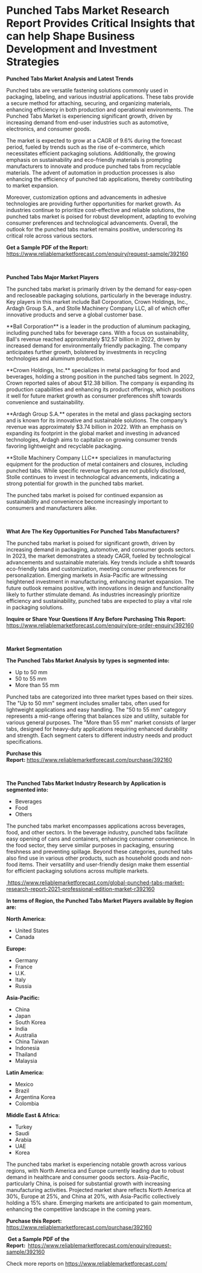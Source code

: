 <p><h1>Punched Tabs Market Research Report Provides Critical Insights that can help Shape Business Development and Investment Strategies</h1></p><p><strong>Punched Tabs Market Analysis and Latest Trends</strong></p>
<p><p>Punched tabs are versatile fastening solutions commonly used in packaging, labeling, and various industrial applications. These tabs provide a secure method for attaching, securing, and organizing materials, enhancing efficiency in both production and operational environments. The Punched Tabs Market is experiencing significant growth, driven by increasing demand from end-user industries such as automotive, electronics, and consumer goods.</p><p>The market is expected to grow at a CAGR of 9.6% during the forecast period, fueled by trends such as the rise of e-commerce, which necessitates efficient packaging solutions. Additionally, the growing emphasis on sustainability and eco-friendly materials is prompting manufacturers to innovate and produce punched tabs from recyclable materials. The advent of automation in production processes is also enhancing the efficiency of punched tab applications, thereby contributing to market expansion.</p><p>Moreover, customization options and advancements in adhesive technologies are providing further opportunities for market growth. As industries continue to prioritize cost-effective and reliable solutions, the punched tabs market is poised for robust development, adapting to evolving consumer preferences and technological advancements. Overall, the outlook for the punched tabs market remains positive, underscoring its critical role across various sectors.</p></p>
<p><strong>Get a Sample PDF of the Report:&nbsp;</strong> <a href="https://www.reliablemarketforecast.com/enquiry/request-sample/392160?utm_campaign=1840&utm_medium=2&utm_source=Github&utm_content=ia&utm_term=17012025&utm_id=punched-tabs">https://www.reliablemarketforecast.com/enquiry/request-sample/392160</a></p>
<p>&nbsp;</p>
<p><strong>Punched Tabs Major Market Players</strong></p>
<p><p>The punched tabs market is primarily driven by the demand for easy-open and recloseable packaging solutions, particularly in the beverage industry. Key players in this market include Ball Corporation, Crown Holdings, Inc., Ardagh Group S.A., and Stolle Machinery Company LLC, all of which offer innovative products and serve a global customer base.</p><p>**Ball Corporation** is a leader in the production of aluminum packaging, including punched tabs for beverage cans. With a focus on sustainability, Ball's revenue reached approximately $12.57 billion in 2022, driven by increased demand for environmentally friendly packaging. The company anticipates further growth, bolstered by investments in recycling technologies and aluminum production.</p><p>**Crown Holdings, Inc.** specializes in metal packaging for food and beverages, holding a strong position in the punched tabs segment. In 2022, Crown reported sales of about $12.38 billion. The company is expanding its production capabilities and enhancing its product offerings, which positions it well for future market growth as consumer preferences shift towards convenience and sustainability.</p><p>**Ardagh Group S.A.** operates in the metal and glass packaging sectors and is known for its innovative and sustainable solutions. The company’s revenue was approximately $3.74 billion in 2022. With an emphasis on expanding its footprint in the global market and investing in advanced technologies, Ardagh aims to capitalize on growing consumer trends favoring lightweight and recyclable packaging.</p><p>**Stolle Machinery Company LLC** specializes in manufacturing equipment for the production of metal containers and closures, including punched tabs. While specific revenue figures are not publicly disclosed, Stolle continues to invest in technological advancements, indicating a strong potential for growth in the punched tabs market.</p><p>The punched tabs market is poised for continued expansion as sustainability and convenience become increasingly important to consumers and manufacturers alike.</p></p>
<p>&nbsp;</p>
<p><strong>What Are The Key Opportunities For Punched Tabs Manufacturers?</strong></p>
<p><p>The punched tabs market is poised for significant growth, driven by increasing demand in packaging, automotive, and consumer goods sectors. In 2023, the market demonstrates a steady CAGR, fueled by technological advancements and sustainable materials. Key trends include a shift towards eco-friendly tabs and customization, meeting consumer preferences for personalization. Emerging markets in Asia-Pacific are witnessing heightened investment in manufacturing, enhancing market expansion. The future outlook remains positive, with innovations in design and functionality likely to further stimulate demand. As industries increasingly prioritize efficiency and sustainability, punched tabs are expected to play a vital role in packaging solutions.</p></p>
<p><strong>Inquire or Share Your Questions If Any Before Purchasing This Report:</strong> <a href="https://www.reliablemarketforecast.com/enquiry/pre-order-enquiry/392160?utm_campaign=1840&utm_medium=2&utm_source=Github&utm_content=ia&utm_term=17012025&utm_id=punched-tabs">https://www.reliablemarketforecast.com/enquiry/pre-order-enquiry/392160</a></p>
<p>&nbsp;</p>
<p><strong>Market Segmentation</strong></p>
<p><strong>The Punched Tabs Market Analysis by types is segmented into:</strong></p>
<p><ul><li>Up to 50 mm</li><li>50 to 55 mm</li><li>More than 55 mm</li></ul></p>
<p><p>Punched tabs are categorized into three market types based on their sizes. The "Up to 50 mm" segment includes smaller tabs, often used for lightweight applications and easy handling. The "50 to 55 mm" category represents a mid-range offering that balances size and utility, suitable for various general purposes. The "More than 55 mm" market consists of larger tabs, designed for heavy-duty applications requiring enhanced durability and strength. Each segment caters to different industry needs and product specifications.</p></p>
<p><strong>Purchase this Report:&nbsp;</strong><a href="https://www.reliablemarketforecast.com/purchase/392160?utm_campaign=1840&utm_medium=2&utm_source=Github&utm_content=ia&utm_term=17012025&utm_id=punched-tabs">https://www.reliablemarketforecast.com/purchase/392160</a></p>
<p>&nbsp;</p>
<p><strong>The Punched Tabs Market Industry Research by Application is segmented into:</strong></p>
<p><ul><li>Beverages</li><li>Food</li><li>Others</li></ul></p>
<p><p>The punched tabs market encompasses applications across beverages, food, and other sectors. In the beverage industry, punched tabs facilitate easy opening of cans and containers, enhancing consumer convenience. In the food sector, they serve similar purposes in packaging, ensuring freshness and preventing spillage. Beyond these categories, punched tabs also find use in various other products, such as household goods and non-food items. Their versatility and user-friendly design make them essential for efficient packaging solutions across multiple markets.</p></p>
<p><a href="https://www.reliablemarketforecast.com/global-punched-tabs-market-research-report-2021-professional-edition-market-r392160?utm_campaign=1840&utm_medium=2&utm_source=Github&utm_content=ia&utm_term=17012025&utm_id=punched-tabs">&nbsp;https://www.reliablemarketforecast.com/global-punched-tabs-market-research-report-2021-professional-edition-market-r392160</a></p>
<p><strong>In terms of Region, the Punched Tabs Market Players available by Region are:</strong></p>
<p>
    <p> <strong> North America: </strong>
        <ul>
            <li>United States</li>
            <li>Canada</li>
        </ul>
        </p> 
    <p> <strong> Europe: </strong>
        <ul>
            <li>Germany</li>
            <li>France</li>
            <li>U.K.</li>
            <li>Italy</li>
            <li>Russia</li>
        </ul>
        </p> 
    <p> <strong> Asia-Pacific: </strong>
        <ul>
            <li>China</li>
            <li>Japan</li>
            <li>South Korea</li>
            <li>India</li>
            <li>Australia</li>
            <li>China Taiwan</li>
            <li>Indonesia</li>
            <li>Thailand</li>
            <li>Malaysia</li>
        </ul>
        </p> 
    <p> <strong> Latin America: </strong>
        <ul>
            <li>Mexico</li>
            <li>Brazil</li>
            <li>Argentina Korea</li>
            <li>Colombia</li>
        </ul>
        </p> 
    <p> <strong> Middle East & Africa: </strong>
        <ul>
            <li>Turkey</li>
            <li>Saudi</li>
            <li>Arabia</li>
            <li>UAE</li>
            <li>Korea</li>
        </ul>
    </p>
    </p>
<p><p>The punched tabs market is experiencing notable growth across various regions, with North America and Europe currently leading due to robust demand in healthcare and consumer goods sectors. Asia-Pacific, particularly China, is poised for substantial growth with increasing manufacturing activities. Projected market share reflects North America at 30%, Europe at 25%, and China at 20%, with Asia-Pacific collectively holding a 15% share. Emerging markets are anticipated to gain momentum, enhancing the competitive landscape in the coming years.</p></p>
<p><strong>Purchase this Report: </strong><a href="https://www.reliablemarketforecast.com/purchase/392160?utm_campaign=1840&utm_medium=2&utm_source=Github&utm_content=ia&utm_term=17012025&utm_id=punched-tabs">https://www.reliablemarketforecast.com/purchase/392160</a></p>
<p>&nbsp;<strong>Get a Sample PDF of the Report:&nbsp;&nbsp;</strong><a href="https://www.reliablemarketforecast.com/enquiry/request-sample/392160?utm_campaign=1840&utm_medium=2&utm_source=Github&utm_content=ia&utm_term=17012025&utm_id=punched-tabs">https://www.reliablemarketforecast.com/enquiry/request-sample/392160</a></p>
<p><strong></strong></p>
<p>Check more reports on <a href="https://www.reliablemarketforecast.com/?utm_campaign=1840&utm_medium=2&utm_source=Github&utm_content=ia&utm_term=17012025&utm_id=punched-tabs">https://www.reliablemarketforecast.com/</a></p>